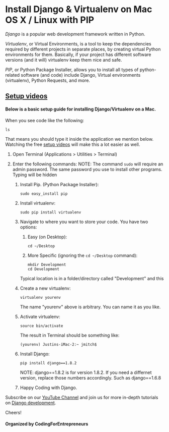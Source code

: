 # Install Django & Virtualenv on Mac OS X / Linux with PIP


*Django* is a popular web development framework written in Python. 

*Virtualenv*, or Virtual Environments, is a tool to keep the dependencies required by different projects in separate places, by creating virtual Python environments for them. Basically, if your project has different software versions (and it will) virtualenv keep them nice and safe.

*PIP*, or Python Package Installer, allows you to install all types of python-related software (and code) include Django, Virtual environments (virtualenv), Python Requests, and more.

## [Setup videos](http://joincfe.com/projects#setup)

			
####  Below is a basic setup guide for installing Django/Virtualenv on a Mac. 

When you see code like the following:

```
ls
```
That means you should type it inside the application we mention below. Watching the free [setup videos](http://joincfe.com/projects#setup) will make this a lot easier as well.


1. Open Terminal (Applications > Utilities > Terminal)
2. Enter the following commands:
NOTE: The command `sudo` will require an admin password. The same password you use to install other programs. Typing will be hidden
	
	1. Install Pip. (Python Package Installer):

		```
		sudo easy_install pip
		```
	2. Install virtualenv:

		```
		sudo pip install virtualenv
		```

	3. Navigate to where you want to store your code. 
		You have two options:
		1. Easy (on Desktop):

			```
			cd ~/Desktop
			```

		2. More Specific (ignoring the ```cd ~/Desktop``` command):

			```
			mkdir Development
			cd Development
			```

		Typical location is in a folder/directory called "Development" and this

	4. Create a new virtualenv:

		```
		virtualenv yourenv
		``` 

		The name "yourenv" above is arbitrary. You can name it as you like.

	5. Activate virtualenv:

		```
		source bin/activate
		```
		The result in Terminal should be something like:
		```
		(yourenv) Justins-iMac-2:~ jmitch$
		``` 

	6. Install Django:
		```
		pip install django==1.8.2
		```
		NOTE: django==1.8.2 is for version 1.8.2. If you need a differnet version, replace those numbers accordingly. Such as django==1.6.8

	7. Happy Coding with Django.


Subscribe on our [YouTube Channel](http://joincfe.com/youtube) and join us for more in-depth tutorials on [Django development](http://joincfe.com/enroll).


Cheers!


#### Organized by CodingForEntrepreneurs